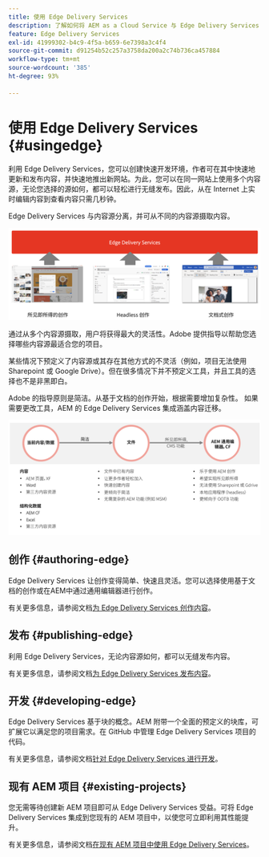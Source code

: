 ```yaml
---
title: 使用 Edge Delivery Services
description: 了解如何将 AEM as a Cloud Service 与 Edge Delivery Services 结合使用。
feature: Edge Delivery Services
exl-id: 41999302-b4c9-4f5a-b659-6e7398a3c4f4
source-git-commit: d91254b52c257a3758da200a2c74b736ca457884
workflow-type: tm+mt
source-wordcount: '385'
ht-degree: 93%

---
```



# 使用 Edge Delivery Services {#usingedge}

利用 Edge Delivery Services，您可以创建快速开发环境，作者可在其中快速地更新和发布内容，并快速地推出新网站。为此，您可以在同一网站上使用多个内容源，无论您选择的源如何，都可以轻松进行无缝发布。因此，从在 Internet 上实时编辑内容到查看内容只需几秒钟。

Edge Delivery Services 与内容源分离，并可从不同的内容源摄取内容。

![Edge Delivery 的内容源](assets/content-sources.png)

通过从多个内容源摄取，用户将获得最大的灵活性。Adobe 提供指导以帮助您选择哪些内容源最适合您的项目。

某些情况下预定义了内容源或其存在其他方式的不灵活（例如，项目无法使用 Sharepoint 或 Google Drive）。但在很多情况下并不预定义工具，并且工具的选择也不是非黑即白。

Adobe 的指导原则是简洁。从基于文档的创作开始，根据需要增加复杂性。 如果需要更改工具，AEM 的 Edge Delivery Services 集成涵盖内容迁移。

![内容源灵活性](assets/content-source-flexiblity.png)

## 创作 {#authoring-edge}

Edge Delivery Services 让创作变得简单、快速且灵活。您可以选择使用基于文档的创作或在AEM中通过通用编辑器进行创作。

有关更多信息，请参阅文档[为 Edge Delivery Services 创作内容](authoring.md)。

## 发布 {#publishing-edge}

利用 Edge Delivery Services，无论内容源如何，都可以无缝发布内容。

有关更多信息，请参阅文档[为 Edge Delivery Services 发布内容](publishing.md)。

## 开发 {#developing-edge}

Edge Delivery Services 基于块的概念。AEM 附带一个全面的预定义的块库，可扩展它以满足您的项目需求。在 GitHub 中管理 Edge Delivery Services 项目的代码。

有关更多信息，请参阅文档[针对 Edge Delivery Services 进行开发](developing.md)。

## 现有 AEM 项目 {#existing-projects}

您无需等待创建新 AEM 项目即可从 Edge Delivery Services 受益。可将 Edge Delivery Services 集成到您现有的 AEM 项目中，以使您可立即利用其性能提升。

有关更多信息，请参阅文档[在现有 AEM 项目中使用 Edge Delivery Services](existing-projects.md)。
